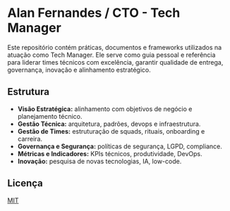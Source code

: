# Alan Fernandes / CTO - Tech Manager

Este repositório contém práticas, documentos e frameworks utilizados na atuação como Tech Manager. Ele serve como guia pessoal e referência para liderar times técnicos com excelência, garantir qualidade de entrega, governança, inovação e alinhamento estratégico.

## Estrutura
- **Visão Estratégica:** alinhamento com objetivos de negócio e planejamento técnico.
- **Gestão Técnica:** arquitetura, padrões, devops e infraestrutura.
- **Gestão de Times:** estruturação de squads, rituais, onboarding e carreira.
- **Governança e Segurança:** políticas de segurança, LGPD, compliance.
- **Métricas e Indicadores:** KPIs técnicos, produtividade, DevOps.
- **Inovação:** pesquisa de novas tecnologias, IA, low-code.

## Licença
[MIT](LICENSE)
